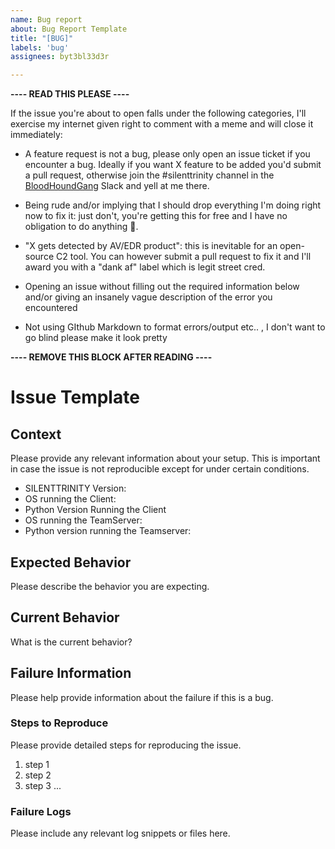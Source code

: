```yaml
---
name: Bug report
about: Bug Report Template
title: "[BUG]"
labels: 'bug'
assignees: byt3bl33d3r

---
```


**---- READ THIS PLEASE ----**

If the issue you're about to open falls under the following categories, I'll exercise my internet given right to comment with a meme and will close it immediately:

- A feature request is not a bug, please only open an issue ticket if you encounter a bug. Ideally if you want X feature to be added you'd submit a pull request, otherwise join the #silenttrinity channel in the [BloodHoundGang](https://bloodhoundgang.herokuapp.com/) Slack and yell at me there.

- Being rude and/or implying that I should drop everything I'm doing right now to fix it: just don't, you're getting this for free and I have no obligation to do anything 🖕.

- "X gets detected by AV/EDR product": this is inevitable for an open-source C2 tool. You can however submit a pull request to fix it and I'll award you with a "dank af" label which is legit street cred.

-  Opening an issue without filling out the required information below and/or giving an insanely vague description of the error you encountered

- Not using GIthub Markdown to format errors/output etc.. , I don't want to go blind please make it look pretty

**---- REMOVE THIS BLOCK AFTER READING ----**

# Issue Template

## Context

Please provide any relevant information about your setup. This is important in case the issue is not reproducible except for under certain conditions.

* SILENTTRINITY Version:
* OS running the Client:
* Python Version Running the Client
* OS running the TeamServer:
* Python version running the Teamserver:

## Expected Behavior

Please describe the behavior you are expecting.

## Current Behavior

What is the current behavior?

## Failure Information

Please help provide information about the failure if this is a bug.

### Steps to Reproduce

Please provide detailed steps for reproducing the issue.

1. step 1
2. step 2
3. step 3
   ...

### Failure Logs

Please include any relevant log snippets or files here.

